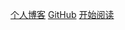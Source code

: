[个人博客](https://tsmliyun.github.io/)
[GitHub](https://github.com/Snailclimb/docsify-demo)
[开始阅读](#code-note)
